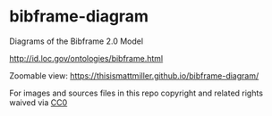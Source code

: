 # bibframe-diagram
Diagrams of the Bibframe 2.0 Model

http://id.loc.gov/ontologies/bibframe.html

Zoomable view: https://thisismattmiller.github.io/bibframe-diagram/

For images and sources files in this repo copyright and related rights waived via [CC0](https://creativecommons.org/publicdomain/zero/1.0/)
